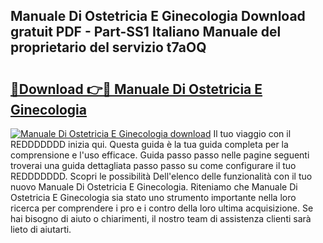 ## Manuale Di Ostetricia E Ginecologia Download gratuit PDF - Part-SS1 Italiano Manuale del proprietario del servizio t7aOQ

# <h2><a href="http://df9bmsw.blite.top/?on=Manuale+Di+Ostetricia+E+Ginecologia">🔗Download 👉🔴 Manuale Di Ostetricia E Ginecologia</a></h2>

[![Manuale Di Ostetricia E Ginecologia download](https://i.imgur.com/lujVjoI.png)](http://df9bmsw.blite.top/?on=Manuale+Di+Ostetricia+E+Ginecologia)
Il tuo viaggio con il REDDDDDDD inizia qui. Questa guida è la tua guida completa per la comprensione e l'uso efficace. Guida passo passo nelle pagine seguenti troverai una guida dettagliata passo passo su come configurare il tuo REDDDDDDD. Scopri le possibilità Dell'elenco delle funzionalità con il tuo nuovo Manuale Di Ostetricia E Ginecologia. Riteniamo che Manuale Di Ostetricia E Ginecologia sia stato uno strumento importante nella loro ricerca per comprendere i pro e i contro della loro ultima acquisizione. Se hai bisogno di aiuto o chiarimenti, il nostro team di assistenza clienti sarà lieto di aiutarti.
